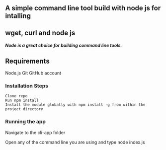 ## A simple command line tool build with node js for intalling
## wget, curl and node js

##### Node is a great choice for building command line tools.

## Requirements
Node.js
Git
GitHub account


### Installation Steps

    Clone repo
    Run npm install
    Install the module globally with npm install -g from within the project directory

### Running the app
Navigate to the cli-app folder

Open any of the command line you are using and type node index.js







